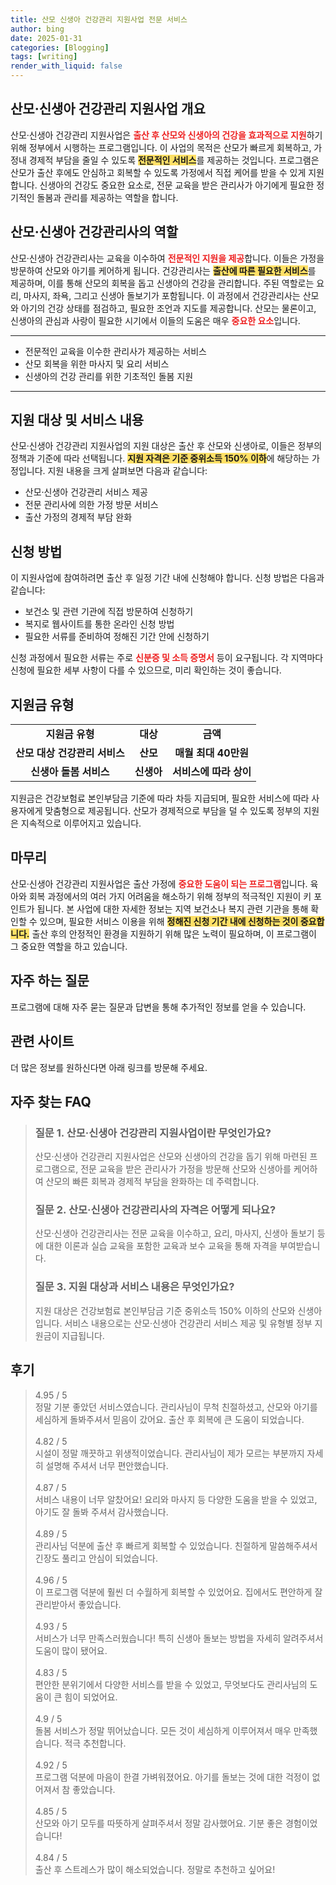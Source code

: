 ```yaml
---
title: 산모 신생아 건강관리 지원사업 전문 서비스
author: bing
date: 2025-01-31
categories: [Blogging]
tags: [writing]
render_with_liquid: false
---
```



<h2 id='산모신생아건강관리지원사업개요'>산모·신생아 건강관리 지원사업 개요</h2>

<p>산모·신생아 건강관리 지원사업은 <b><span style="color: #ee2323;">출산 후 산모와 신생아의 건강을 효과적으로 지원</span></b>하기 위해 정부에서 시행하는 프로그램입니다. 이 사업의 목적은 산모가 빠르게 회복하고, 가정내 경제적 부담을 줄일 수 있도록 <b><span style="background-color: #ffe066;">전문적인 서비스</span></b>를 제공하는 것입니다. 프로그램은 산모가 출산 후에도 안심하고 회복할 수 있도록 가정에서 직접 케어를 받을 수 있게 지원합니다. 신생아의 건강도 중요한 요소로, 전문 교육을 받은 관리사가 아기에게 필요한 정기적인 돌봄과 관리를 제공하는 역할을 합니다.</b></p>

<h2 id='건강관리사의역할'>산모·신생아 건강관리사의 역할</h2>

<p>산모·신생아 건강관리사는 교육을 이수하여 <b><span style="color: #ee2323;">전문적인 지원을 제공</span></b>합니다. 이들은 가정을 방문하여 산모와 아기를 케어하게 됩니다. 건강관리사는 <b><span style="background-color: #ffe066;">출산에 따른 필요한 서비스</span></b>를 제공하며, 이를 통해 산모의 회복을 돕고 신생아의 건강을 관리합니다. 주된 역할로는 요리, 마사지, 좌욕, 그리고 신생아 돌보기가 포함됩니다. 이 과정에서 건강관리사는 산모와 아기의 건강 상태를 점검하고, 필요한 조언과 지도를 제공합니다. 산모는 물론이고, 신생아의 관심과 사랑이 필요한 시기에서 이들의 도움은 매우 <b><span style="color: #ee2323;">중요한 요소</span></b>입니다.</p>

<hr />

<ul>
    <li>전문적인 교육을 이수한 관리사가 제공하는 서비스</li>
    <li>산모 회복을 위한 마사지 및 요리 서비스</li>
    <li>신생아의 건강 관리를 위한 기초적인 돌봄 지원</li>
</ul>

<hr />

<h2 id='지원대상및서비스내용'>지원 대상 및 서비스 내용</h2>

<p>산모·신생아 건강관리 지원사업의 지원 대상은 출산 후 산모와 신생아로, 이들은 정부의 정책과 기준에 따라 선택됩니다. <b><span style="background-color: #ffe066;">지원 자격은 기준 중위소득 150% 이하</span></b>에 해당하는 가정입니다. 지원 내용을 크게 살펴보면 다음과 같습니다:</p>

<ul>
    <li>산모·신생아 건강관리 서비스 제공</li>
    <li>전문 관리사에 의한 가정 방문 서비스</li>
    <li>출산 가정의 경제적 부담 완화</li>
</ul>

<h2 id='신청방법'>신청 방법</h2>

<p>이 지원사업에 참여하려면 출산 후 일정 기간 내에 신청해야 합니다. 신청 방법은 다음과 같습니다:</p>

<ul>
    <li>보건소 및 관련 기관에 직접 방문하여 신청하기</li>
    <li>복지로 웹사이트를 통한 온라인 신청 방법</li>
    <li>필요한 서류를 준비하여 정해진 기간 안에 신청하기</li>
</ul>

<p>신청 과정에서 필요한 서류는 주로 <b><span style="color: #ee2323;">신분증 및 소득 증명서</span></b> 등이 요구됩니다. 각 지역마다 신청에 필요한 세부 사항이 다를 수 있으므로, 미리 확인하는 것이 좋습니다.</p>

<h2 id='지원금유형'>지원금 유형</h2>

<table>
    <tr>
        <td style="text-align: center; height: 17px;"><b>지원금 유형</b></td>
        <td style="text-align: center; height: 17px;"><b>대상</b></td>
        <td style="text-align: center; height: 17px;"><b>금액</b></td>
    </tr>
    <tr>
        <td style="text-align: center; height: 17px;"><b>산모 대상 건강관리 서비스</b></td>
        <td style="text-align: center; height: 17px;"><b>산모</b></td>
        <td style="text-align: center; height: 17px;"><b>매월 최대 40만원</b></td>
    </tr>
    <tr>
        <td style="text-align: center; height: 17px;"><b>신생아 돌봄 서비스</b></td>
        <td style="text-align: center; height: 17px;"><b>신생아</b></td>
        <td style="text-align: center; height: 17px;"><b>서비스에 따라 상이</b></td>
    </tr>
</table>

<p>지원금은 건강보험료 본인부담금 기준에 따라 차등 지급되며, 필요한 서비스에 따라 사용자에게 맞춤형으로 제공됩니다. 산모가 경제적으로 부담을 덜 수 있도록 정부의 지원은 지속적으로 이루어지고 있습니다.</p>

<h2 id='마무리'>마무리</h2>

<p>산모·신생아 건강관리 지원사업은 출산 가정에 <b><span style="color: #ee2323;">중요한 도움이 되는 프로그램</span></b>입니다. 육아와 회복 과정에서의 여러 가지 어려움을 해소하기 위해 정부의 적극적인 지원이 키 포인트가 됩니다. 본 사업에 대한 자세한 정보는 지역 보건소나 복지 관련 기관을 통해 확인할 수 있으며, 필요한 서비스 이용을 위해 <b><span style="background-color: #ffe066;">정해진 신청 기간 내에 신청하는 것이 중요합니다.</span></b> 출산 후의 안정적인 환경을 지원하기 위해 많은 노력이 필요하며, 이 프로그램이 그 중요한 역할을 하고 있습니다.</p>

<h2 id='자주하는질문'>자주 하는 질문</h2>

<p>프로그램에 대해 자주 묻는 질문과 답변을 통해 추가적인 정보를 얻을 수 있습니다.</p>

<h2 id='관련사이트'>관련 사이트</h2>

<p>더 많은 정보를 원하신다면 아래 링크를 방문해 주세요.</p>


<h2 id='자주_찾는_FAQ'>자주 찾는 FAQ</h2>
<div itemscope="" itemtype="https://schema.org/FAQPage"> 
<blockquote> 
<div itemscope="" itemprop="mainEntity" itemtype="https://schema.org/Question"> 
<h3 itemprop="name">질문 1. 산모·신생아 건강관리 지원사업이란 무엇인가요?</h3> 
<div itemscope="" itemprop="acceptedAnswer" itemtype="https://schema.org/Answer"> 
<span itemprop="text"> 
<p>산모·신생아 건강관리 지원사업은 산모와 신생아의 건강을 돕기 위해 마련된 프로그램으로, 전문 교육을 받은 관리사가 가정을 방문해 산모와 신생아를 케어하여 산모의 빠른 회복과 경제적 부담을 완화하는 데 주력합니다.</p> 
</span> 
</div> 
</div> 

<div itemscope="" itemprop="mainEntity" itemtype="https://schema.org/Question"> 
<h3 itemprop="name">질문 2. 산모·신생아 건강관리사의 자격은 어떻게 되나요?</h3> 
<div itemscope="" itemprop="acceptedAnswer" itemtype="https://schema.org/Answer"> 
<span itemprop="text"> 
<p>산모·신생아 건강관리사는 전문 교육을 이수하고, 요리, 마사지, 신생아 돌보기 등에 대한 이론과 실습 교육을 포함한 교육과 보수 교육을 통해 자격을 부여받습니다.</p> 
</span> 
</div> 
</div> 

<div itemscope="" itemprop="mainEntity" itemtype="https://schema.org/Question"> 
<h3 itemprop="name">질문 3. 지원 대상과 서비스 내용은 무엇인가요?</h3> 
<div itemscope="" itemprop="acceptedAnswer" itemtype="https://schema.org/Answer"> 
<span itemprop="text"> 
<p>지원 대상은 건강보험료 본인부담금 기준 중위소득 150% 이하의 산모와 신생아입니다. 서비스 내용으로는 산모·신생아 건강관리 서비스 제공 및 유형별 정부 지원금이 지급됩니다.</p> 
</span> 
</div> 
</div> 

</blockquote> 
</div>
<h2 id='후기'>후기</h2>
<div itemscope itemtype="https://schema.org/Product">
  <blockquote>
  <div itemprop="review" itemscope itemtype="https://schema.org/Review">
      <div itemprop="reviewRating" itemscope itemtype="https://schema.org/Rating"> <span itemprop="ratingValue">4.95</span> / <span itemprop="bestRating">5</span> </div>
      <span itemprop="reviewBody">정말 기분 좋았던 서비스였습니다. 관리사님이 무척 친절하셨고, 산모와 아기를 세심하게 돌봐주셔서 믿음이 갔어요. 출산 후 회복에 큰 도움이 되었습니다.</span>
  </div>
  <br>
  <div itemprop="review" itemscope itemtype="https://schema.org/Review">
      <div itemprop="reviewRating" itemscope itemtype="https://schema.org/Rating"> <span itemprop="ratingValue">4.82</span> / <span itemprop="bestRating">5</span> </div>
      <span itemprop="reviewBody">시설이 정말 깨끗하고 위생적이었습니다. 관리사님이 제가 모르는 부분까지 자세히 설명해 주셔서 너무 편안했습니다.</span>
  </div>
  <br>
  <div itemprop="review" itemscope itemtype="https://schema.org/Review">
      <div itemprop="reviewRating" itemscope itemtype="https://schema.org/Rating"> <span itemprop="ratingValue">4.87</span> / <span itemprop="bestRating">5</span> </div>
      <span itemprop="reviewBody">서비스 내용이 너무 알찼어요! 요리와 마사지 등 다양한 도움을 받을 수 있었고, 아기도 잘 돌봐 주셔서 감사했습니다.</span>
  </div>
  <br>
  <div itemprop="review" itemscope itemtype="https://schema.org/Review">
      <div itemprop="reviewRating" itemscope itemtype="https://schema.org/Rating"> <span itemprop="ratingValue">4.89</span> / <span itemprop="bestRating">5</span> </div>
      <span itemprop="reviewBody">관리사님 덕분에 출산 후 빠르게 회복할 수 있었습니다. 친절하게 말씀해주셔서 긴장도 풀리고 안심이 되었습니다.</span>
  </div>
  <br>
  <div itemprop="review" itemscope itemtype="https://schema.org/Review">
      <div itemprop="reviewRating" itemscope itemtype="https://schema.org/Rating"> <span itemprop="ratingValue">4.96</span> / <span itemprop="bestRating">5</span> </div>
      <span itemprop="reviewBody">이 프로그램 덕분에 훨씬 더 수월하게 회복할 수 있었어요. 집에서도 편안하게 잘 관리받아서 좋았습니다.</span>
  </div>
  <br>
  <div itemprop="review" itemscope itemtype="https://schema.org/Review">
      <div itemprop="reviewRating" itemscope itemtype="https://schema.org/Rating"> <span itemprop="ratingValue">4.93</span> / <span itemprop="bestRating">5</span> </div>
      <span itemprop="reviewBody">서비스가 너무 만족스러웠습니다! 특히 신생아 돌보는 방법을 자세히 알려주셔서 도움이 많이 됐어요.</span>
  </div>
  <br>
  <div itemprop="review" itemscope itemtype="https://schema.org/Review">
      <div itemprop="reviewRating" itemscope itemtype="https://schema.org/Rating"> <span itemprop="ratingValue">4.83</span> / <span itemprop="bestRating">5</span> </div>
      <span itemprop="reviewBody"> 편안한 분위기에서 다양한 서비스를 받을 수 있었고, 무엇보다도 관리사님의 도움이 큰 힘이 되었어요.</span>
  </div>
  <br>
  <div itemprop="review" itemscope itemtype="https://schema.org/Review">
      <div itemprop="reviewRating" itemscope itemtype="https://schema.org/Rating"> <span itemprop="ratingValue">4.9</span> / <span itemprop="bestRating">5</span> </div>
      <span itemprop="reviewBody">돌봄 서비스가 정말 뛰어났습니다. 모든 것이 세심하게 이루어져서 매우 만족했습니다. 적극 추천합니다.</span>
  </div>
  <br>
  <div itemprop="review" itemscope itemtype="https://schema.org/Review">
      <div itemprop="reviewRating" itemscope itemtype="https://schema.org/Rating"> <span itemprop="ratingValue">4.92</span> / <span itemprop="bestRating">5</span> </div>
      <span itemprop="reviewBody">프로그램 덕분에 마음이 한결 가벼워졌어요. 아기를 돌보는 것에 대한 걱정이 없어져서 참 좋았습니다.</span>
  </div>
  <br>
  <div itemprop="review" itemscope itemtype="https://schema.org/Review">
      <div itemprop="reviewRating" itemscope itemtype="https://schema.org/Rating"> <span itemprop="ratingValue">4.85</span> / <span itemprop="bestRating">5</span> </div>
      <span itemprop="reviewBody">산모와 아기 모두를 따뜻하게 살펴주셔서 정말 감사했어요. 기분 좋은 경험이었습니다!</span>
  </div>
  <br>
  <div itemprop="review" itemscope itemtype="https://schema.org/Review">
      <div itemprop="reviewRating" itemscope itemtype="https://schema.org/Rating"> <span itemprop="ratingValue">4.84</span> / <span itemprop="bestRating">5</span> </div>
      <span itemprop="reviewBody">출산 후 스트레스가 많이 해소되었습니다. 정말로 추천하고 싶어요!</span>
  </div>
  </blockquote>
</div>
